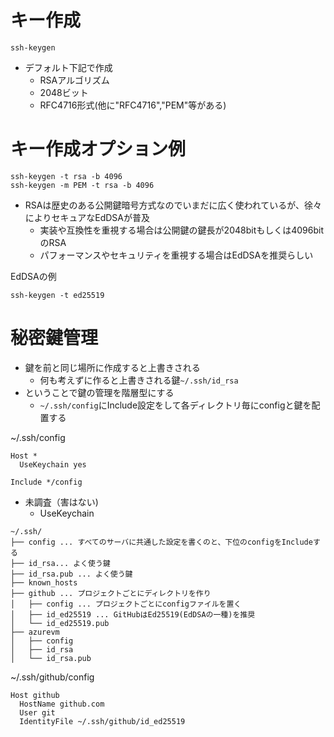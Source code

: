 # キー作成
```
ssh-keygen
```
- デフォルト下記で作成
    - RSAアルゴリズム
    - 2048ビット
    - RFC4716形式(他に"RFC4716","PEM"等がある)
# キー作成オプション例
```
ssh-keygen -t rsa -b 4096
ssh-keygen -m PEM -t rsa -b 4096
```
- RSAは歴史のある公開鍵暗号方式なのでいまだに広く使われているが、徐々によりセキュアなEdDSAが普及
    - 実装や互換性を重視する場合は公開鍵の鍵長が2048bitもしくは4096bitのRSA
    - パフォーマンスやセキュリティを重視する場合はEdDSAを推奨らしい

EdDSAの例
```
ssh-keygen -t ed25519
```

# 秘密鍵管理
- 鍵を前と同じ場所に作成すると上書きされる
    - 何も考えずに作ると上書きされる鍵`~/.ssh/id_rsa`
- ということで鍵の管理を階層型にする
    - `~/.ssh/config`にInclude設定をして各ディレクトリ毎にconfigと鍵を配置する

~/.ssh/config
```
Host *
  UseKeychain yes

Include */config
```
- 未調査（害はない)
    - UseKeychain

```
~/.ssh/
├── config ... すべてのサーバに共通した設定を書くのと、下位のconfigをIncludeする
├── id_rsa... よく使う鍵
├── id_rsa.pub ... よく使う鍵
├── known_hosts
├── github ... プロジェクトごとにディレクトリを作り
│   ├── config ... プロジェクトごとにconfigファイルを置く
│   ├── id_ed25519 ... GitHubはEd25519(EdDSAの一種)を推奨
│   └── id_ed25519.pub
├── azurevm
│   ├── config
│   ├── id_rsa
│   └── id_rsa.pub
```
~/.ssh/github/config
```
Host github 
  HostName github.com
  User git
  IdentityFile ~/.ssh/github/id_ed25519
```